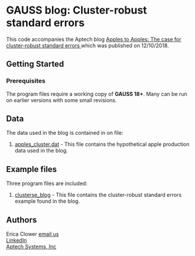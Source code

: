 # GAUSS blog: Cluster-robust standard errors
This code accompanies the Aptech blog [Apples to Apples: The case for cluster-robust standard errors ](https://www.aptech.com/blog/apples-to-apples-the-case-for-cluster-robust-standard-errors/) which was published on 12/10/2018.

## Getting Started
### Prerequisites
The program files require a working copy of **GAUSS 18+**. Many can be run on earlier versions with some small revisions.

## Data
The data used in the blog is contained in on file:
1. [apples_cluster.dat](apples_cluster.dat) - This file contains the hypothetical apple production data used in the blog.  

## Example files
Three program files are included:
1. [clusterse_blog](clusterse_blog.e) - This file contains the cluster-robust standard errors example found in the blog.

## Authors
Erica Clower
[email us](mailto:eclower@aptech.com)  
[LinkedIn](https://linkedin.com/in/ericaclower)  
[Aptech Systems, Inc](https://www.aptech.com/)
